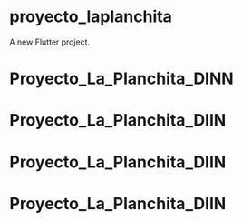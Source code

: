 # proyecto_laplanchita

A new Flutter project.
# Proyecto_La_Planchita_DINN
# Proyecto_La_Planchita_DIIN
# Proyecto_La_Planchita_DIIN
# Proyecto_La_Planchita_DIIN
